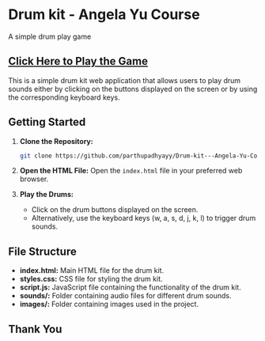 # Drum kit - Angela Yu Course
 A simple drum play game

## [Click Here to Play the Game](https://parthupadhyayy.github.io/Drum-kit---Angela-Yu-Course/)

This is a simple drum kit web application that allows users to play drum sounds either by clicking on the buttons displayed on the screen or by using the corresponding keyboard keys.

## Getting Started

1. **Clone the Repository:**
   ```bash
   git clone https://github.com/parthupadhyayy/Drum-kit---Angela-Yu-Course.git
   ```

2. **Open the HTML File:**
   Open the `index.html` file in your preferred web browser.

3. **Play the Drums:**
   - Click on the drum buttons displayed on the screen.
   - Alternatively, use the keyboard keys (w, a, s, d, j, k, l) to trigger drum sounds.

## File Structure

- **index.html:** Main HTML file for the drum kit.
- **styles.css:** CSS file for styling the drum kit.
- **script.js:** JavaScript file containing the functionality of the drum kit.
- **sounds/:** Folder containing audio files for different drum sounds.
- **images/:** Folder containing images used in the project.

## Thank You
